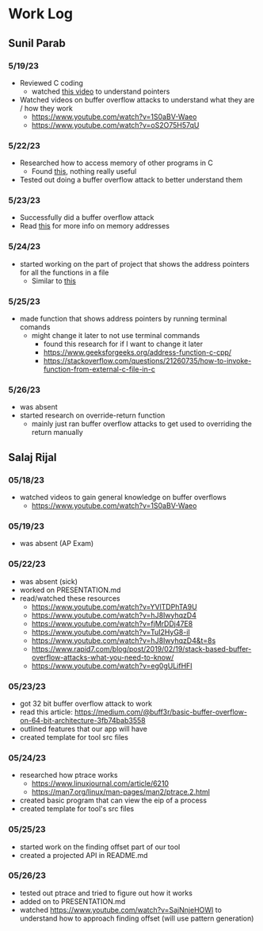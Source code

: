 # Work Log

## Sunil Parab

### 5/19/23

- Reviewed C coding
	- watched [this video](https://www.youtube.com/watch?v=ZCVwB6HJ2wk) to understand pointers
- Watched videos on buffer overflow attacks to understand what they are / how they work
	- https://www.youtube.com/watch?v=1S0aBV-Waeo
	- https://www.youtube.com/watch?v=oS2O75H57qU

### 5/22/23

- Researched how to access memory of other programs in C
	- Found [this](https://stackoverflow.com/questions/68866194/can-you-access-another-programs-stack-heap-if-you-know-the-address), nothing really useful
- Tested out doing a buffer overflow attack to better understand them

### 5/23/23

- Successfully did a buffer overflow attack
- Read [this](https://www.comp.nus.edu.sg/~liangzk/cs5231/overflow/lec02-FunctionCall.pdf) for more info on memory addresses

### 5/24/23

- started working on the part of project that shows the address pointers for all the functions in a file
	- Similar to [this](https://manpages.ubuntu.com/manpages/bionic/man1/readelf.1.html)

### 5/25/23

- made function that shows address pointers by running terminal comands
	- might change it later to not use terminal commands
		- found this research for if I want to change it later
		- https://www.geeksforgeeks.org/address-function-c-cpp/
		- https://stackoverflow.com/questions/21260735/how-to-invoke-function-from-external-c-file-in-c

### 5/26/23

- was absent
- started research on override-return function
	- mainly just ran buffer overflow attacks to get used to overriding the return manually

## Salaj Rijal

### 05/18/23
- watched videos to gain general knowledge on buffer overflows
	- https://www.youtube.com/watch?v=1S0aBV-Waeo

### 05/19/23
- was absent (AP Exam)

### 05/22/23
- was absent (sick)
- worked on PRESENTATION.md
- read/watched these resources
	- https://www.youtube.com/watch?v=YVlTDPhTA9U
	- https://www.youtube.com/watch?v=hJ8IwyhqzD4
	- https://www.youtube.com/watch?v=fjMrDDj47E8
	- https://www.youtube.com/watch?v=TuI2HyG8-iI
	- https://www.youtube.com/watch?v=hJ8IwyhqzD4&t=8s
	- https://www.rapid7.com/blog/post/2019/02/19/stack-based-buffer-overflow-attacks-what-you-need-to-know/
	- https://www.youtube.com/watch?v=eg0gULifHFI

### 05/23/23
- got 32 bit buffer overflow attack to work
- read this article: https://medium.com/@buff3r/basic-buffer-overflow-on-64-bit-architecture-3fb74bab3558
- outlined features that our app will have
- created template for tool src files

### 05/24/23
- researched how ptrace works
	- https://www.linuxjournal.com/article/6210
	- https://man7.org/linux/man-pages/man2/ptrace.2.html
- created basic program that can view the eip of a process
- created template for tool's src files

### 05/25/23
- started work on the finding offset part of our tool
- created a projected API in README.md

### 05/26/23
- tested out ptrace and tried to figure out how it works
- added on to PRESENTATION.md
- watched https://www.youtube.com/watch?v=SajNnjeHOWI to understand how to approach finding offset (will use pattern generation)
